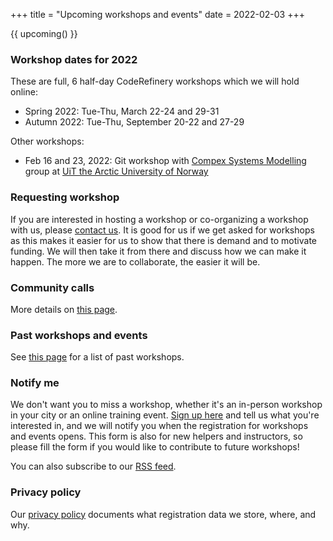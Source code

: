 +++
title = "Upcoming workshops and events"
date = 2022-02-03
+++

{{ upcoming() }}


### Workshop dates for 2022

These are full, 6 half-day CodeRefinery workshops which we will hold online:

<!-- If you edit this section, also update the date on top of this page. This
is important for RSS feed. -->

- Spring 2022: Tue-Thu, March 22-24 and 29-31
- Autumn 2022: Tue-Thu, September 20-22 and 27-29

Other workshops:

- Feb 16 and 23, 2022: Git workshop with [Compex Systems Modelling](https://site.uit.no/cosmo/) group at [UiT the Arctic University of Norway](https://uit.no/)


### Requesting workshop

If you are interested in hosting a workshop or co-organizing a workshop with
us, please [contact us](/organization/contact/). It is good for us if we get
asked for workshops as this makes it easier for us to show that there is demand
and to motivate funding. We will then take it from there and discuss how we can
make it happen. The more we are to collaborate, the easier it will be.


### Community calls

More details on [this page](/about/community-call/).


### Past workshops and events

See [this page](/workshops/past/) for a list of past workshops.


### Notify me

We don't want you to miss a workshop, whether it's an in-person
workshop in your city or an online training event. [Sign up
here](https://indico.neic.no/event/135/surveys/36) and tell us what
you're interested in, and we will notify you when the registration for
workshops and events opens. This form is also for new
helpers and instructors, so please fill the form if you would like to
contribute to future workshops!

You can also subscribe to our [RSS feed](/atom.xml).


### Privacy policy

Our [privacy policy](/privacy-policy/)
documents what registration data we store, where, and why.

